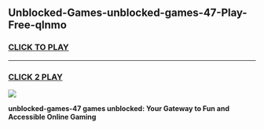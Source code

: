 
## Unblocked-Games-unblocked-games-47-Play-Free-qlnmo
<h3>
<a href="https://premium76.site?title=unblocked-games-47&ref=10A">CLICK TO PLAY</a></h3>
<hr>

<h3>
<a href="https://premium76.site?title=unblocked-games-47&ref=10A">CLICK 2 PLAY</a>
  
</h3>

<a href="https://premium76.site?title=unblocked-games-47&ref=10A"><img src="https://clearcache.store/games.png"></a>


**unblocked-games-47 games unblocked: Your Gateway to Fun and Accessible Online Gaming**
